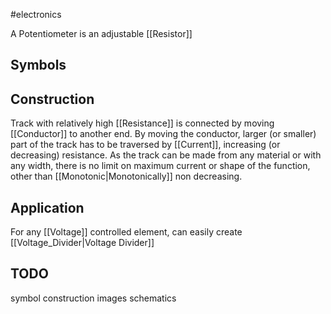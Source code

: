 #electronics 

A Potentiometer is an adjustable [[Resistor]]

## Symbols

## Construction

Track with relatively high [[Resistance]] is connected by moving [[Conductor]] to another end. By moving the conductor, larger (or smaller) part of the track has to be traversed by [[Current]], increasing (or decreasing) resistance.
As the track can be made from any material or with any width,  there is no limit on maximum current or shape of the function, other than [[Monotonic|Monotonically]] non decreasing.


## Application
For any [[Voltage]] controlled element, can easily create [[Voltage_Divider|Voltage Divider]]

## TODO
symbol
construction images
schematics